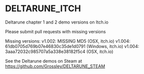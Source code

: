 # DELTARUNE_ITCH
Deltarune chapter 1 and 2 demo versions on Itch.io

Please submit pull requests with missing versions

Missing versions:
v1.002: MISSING MD5 (OSX, itch.io)
v1.004: 61db0705d769b07e46830c35de1d0791 (Windows, itch.io)
v1.004: 3aaa72032c985707a5a338e38182f5c4 (OSX, itch.io)

See the Deltarune demos on Steam at https://github.com/Grossley/DELTARUNE_STEAM
